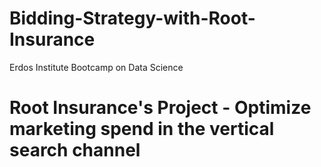 # Bidding-Strategy-with-Root-Insurance
Erdos Institute Bootcamp on Data Science

# Root Insurance's Project - Optimize marketing spend in the vertical search channel
